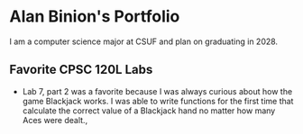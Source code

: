
# Alan Binion's Portfolio

I am a computer science major at CSUF and  plan on graduating in 2028.

## Favorite CPSC 120L Labs

* Lab 7, part 2 was a favorite because I was always curious about how the game Blackjack works. I was able to write functions for the first time that calculate the correct value of a Blackjack hand no matter how many Aces were dealt.,